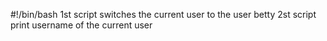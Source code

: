 #!/bin/bash
1st script switches the current user to the user betty
2st script print username of the current user
